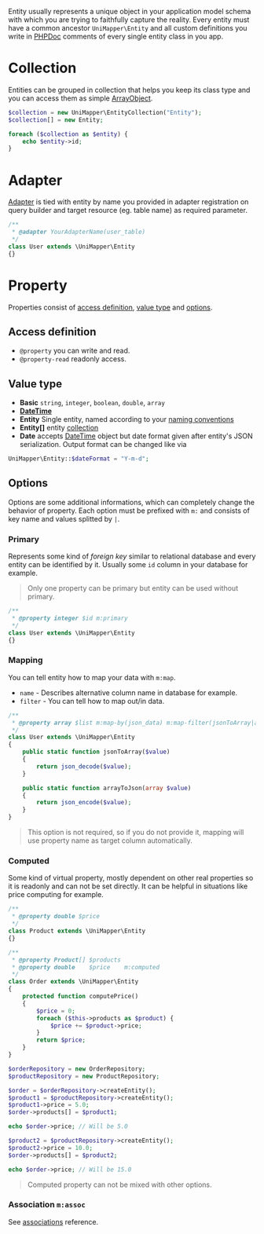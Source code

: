 Entity usually represents a unique object in your application model schema with which you are trying to faithfully capture the reality. Every entity must have a common ancestor `UniMapper\Entity` and all custom definitions you write in [PHPDoc](http://en.wikipedia.org/wiki/PHPDoc) comments of every single entity class in you app.

# Collection
Entities can be grouped in collection that helps you keep its class type and you can access them as simple [ArrayObject](http://php.net/manual/en/class.arrayobject.php).

```php
$collection = new UniMapper\EntityCollection("Entity");
$collection[] = new Entity;

foreach ($collection as $entity) {
    echo $entity->id;
}
```

# Adapter
[Adapter](adapter) is tied with entity by name you provided in adapter registration on query builder and target resource (eg. table name) as required parameter.

```php
/**
 * @adapter YourAdapterName(user_table)
 */
class User extends \UniMapper\Entity
{}
```

# Property
Properties consist of [access definition](#access-definition), [value type](#value-type) and [options](#options).

## Access definition

- `@property` you can write and read.
- `@property-read` readonly access.

## Value type

- **Basic** `string`, `integer`, `boolean`, `double`, `array`
- **[DateTime](http://www.php.net/manual/en/class.datetime.php)**
- **Entity** Single entity, named according to your [naming conventions](naming-conventions)
- **Entity\[\]** entity [collection](#collection)
- **Date** accepts [DateTime](http://www.php.net/manual/en/class.datetime.php) object but date format given after entity's JSON serialization. Output format can be changed like via

```php
UniMapper\Entity::$dateFormat = "Y-m-d";
```

## Options
Options are some additional informations, which can completely change the behavior of property. Each option must be prefixed with `m:` and consists of key name and values splitted by `|`.


### Primary
Represents some kind of *foreign key* similar to relational database and every entity can be identified by it. Usually some `id` column in your database for example.

> Only one property can be primary but entity can be used without primary.

```php
/**
 * @property integer $id m:primary
 */
class User extends \UniMapper\Entity
{}
```

### Mapping
You can tell entity how to map your data with `m:map`.

- `name` - Describes alternative column name in database for example.
- `filter` - You can tell how to map out/in data.

```php
/**
 * @property array $list m:map-by(json_data) m:map-filter(jsonToArray|arrayToJson)
 */
class User extends \UniMapper\Entity
{
    public static function jsonToArray($value)
    {
        return json_decode($value);
    }

    public static function arrayToJson(array $value)
    {
        return json_encode($value);
    }
}
```

> This option is not required, so if you do not provide it, mapping will use property name as target column automatically. 

### Computed
Some kind of virtual property, mostly dependent on other real properties so it is readonly and can not be set directly. It can be helpful in situations like price computing for example.

```php
/**
 * @property double $price
 */
class Product extends \UniMapper\Entity
{}

/**
 * @property Product[] $products
 * @property double    $price    m:computed
 */
class Order extends \UniMapper\Entity
{
    protected function computePrice()
    {
    	$price = 0;
    	foreach ($this->products as $product) {
    	    $price += $product->price;
    	}
        return $price;
    }
}

$orderRepository = new OrderRepository;
$productRepository = new ProductRepository;

$order = $orderRepository->createEntity();
$product1 = $productRepository->createEntity();
$product1->price = 5.0;
$order->products[] = $product1;

echo $order->price; // Will be 5.0

$product2 = $productRepository->createEntity();
$product2->price = 10.0;
$order->products[] = $product2;

echo $order->price; // Will be 15.0
```

> Computed property can not be mixed with other options.

### Association `m:assoc`

See [associations](associations) reference.